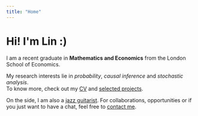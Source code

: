 ```yaml
---
title: "Home"
---
```



# Hi! I'm Lin :)

I am a recent graduate in **Mathematics and Economics** from the London School of Economics.

My research interests lie in *probability*, *causal inference* and *stochastic analysis*.  
To know more, check out my [CV](/cv) and [selected projects](/projects).  

On the side, I am also a [jazz guitarist](/guitar). For collaborations, opportunities or if you just want to have a chat, feel free to [contact me](/contact).
